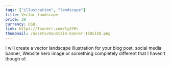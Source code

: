 ```yaml
---
tags: ["illustration", "landscape"]
title: Vector landscape
price: 20
currency: USD,
link: https://fourerr.com/ly37H\
thumbnail: /assets/mountain-banner-150x150.png
---
```

I will create a vector landscape illustration for your blog post, social media banner, Website hero image or something completely different that I haven't though of.